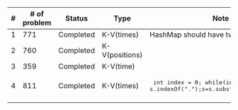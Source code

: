 | #   | # of problem | Status    | Type           | Note                                                                                                                             |
| --- | ------------ | --------- | -------------- | -------------------------------------------------------------------------------------------------------------------------------- |
| 1   | 771          | Completed | K-V(times)     | HashMap should have two generic type                                                                                             |
| 2   | 760          | Completed | K-V(positions) |                                                                                                                                  |
| 3   | 359          | Completed | K-V(time)      |                                                                                                                                  |
| 4   | 811          | Completed | K-V(times)     | <pre name="code" class="java"> int index = 0;    while(index != -1){s = s.indexOf(".");s=s.substring(index + 1);}</pre> |
|     |              |           |                |                                                                                                                                  |
